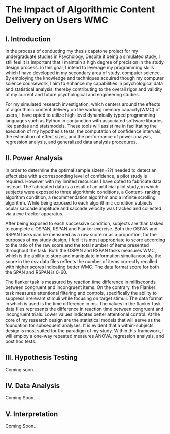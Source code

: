 <h1> The Impact of Algorithmic Content Delivery on Users WMC </h1>

<h2>I. Introduction</h2>
<p> 
In the process of conducting my thesis capstone project for my undergraduate studies in Psychology, Despite it being a simulated study, I still feel it is important that I maintain a high degree of precision in the study design process. In this goal, I intend to leverage my programming skills which I have developed in my secondary area of study, computer science. By employing the knowledge and techniques acquired though my computer science coursework, I aim to enhance my capabilities in psychological data and statistical analysis, thereby contributing to the overall rigor and validity of my current and future psychological and engineering studies. 

For my simulated research investigation, which centers around the effects of algorithmic content delivery on the working memory capacity(WMC) of users, I have opted to utilize high-level dynamically typed programming languages such as Python in conjunction with associated software libraries like pandas and statsmodels. These tools will assist me in facilitating the execution of my hypothesis tests, the computation of confidence intervals, the estimation of effect sizes, and the performance of power analysis, regression analysis, and generalized data analysis procedures.
</p>

<h2>II. Power Analysis</h2>
<p>
In order to determine the optimal sample size(n=??) needed to detect an effect size with a corresponding level of confidence, a pilot study is required. However with my limited resources I have opted to fabricate data instead. The fabricated data is a result of an artificial pilot study, in which subjects were exposed to three algorithmic conditions, a Content- ranking algorithm condition, a recommendation algorithm and a infinite scrolling algorithm. While being exposed to each algorithmic condition subjects ocular saccade amplitude and saccade velocity was tracked and collected via a eye tracker apparatus. 

After being exposed to each successive condition, subjects are than tasked to complete a OSPAN, RSPAN and Flanker exercise. Both the OSPAN and RSPAN tasks can be measured as a raw score or as a proportion, for the purposes of my study design, I feel it is most appropriate to score according to the ratio of the raw score and the total number of items presented throughout the task. Both the OSPAN and RSPAN tasks measures WMC, which is the ability to store and manipulate information simultaneously, the score in the csv data files reflects the number of items correctly recalled with higher scores indicating better WMC. The data format score for both the SPAN and RSPAN is 0-60. 

The flanker task is measured by reaction time difference in milliseconds between congruent and incongruent items. On the contrary, the Flanker task measures attentional filtering and controls, specifically the ability to suppress irrelevant stimuli while focusing on target stimuli. The data format in which is used is the time difference in ms. The values in the flanker task data files represents the difference in reaction time between congruent and incongruent trials. Lower values indicates better attentional control.  At the core of my research design are the statistical models that will serve as the foundation for subsequent analyses. It is evident that a within-subjects design is most suited for the paradigm of my study. Within this framework, I will employ a one-way repeated measures ANOVA, regression analysis, and post hoc tests.
</p>

<h2>III. Hypothesis Testing</h2>
<P> 
 Coming soon...
</P>

<h2>IV. Data Analysis </h2>
<P> 
 Coming Soon...
</P>

<h2>V. Interpretation </h2>
<P> 
Coming Soon...
</P>
